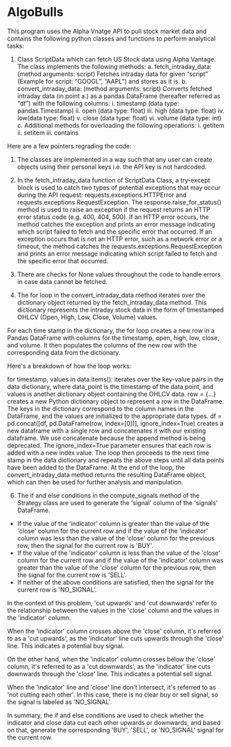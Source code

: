 # AlgoBulls
This program uses the Alpha Vnatge API to pull stock market data and contains the following python classes and functions to perform analytical tasks:
1. Class ScriptData which can fetch US Stock data using Alpha Vantage.
The class implements the following methods:
a. fetch_intraday_data: (method arguments: script)
Fetches intraday data for given “script” (Example for script: “GOOGL”,
“AAPL”) and stores as it is.
b. convert_intraday_data: (method arguments: script)
Converts fetched intraday data (in point a.) as a pandas DataFrame
(hereafter referred as “df”) with the following columns:
i. timestamp (data type: pandas.Timestamp)
ii. open (data type: float)
iii. high (data type: float)
iv. low(data type: float)
v. close (data type: float)
vi. volume (data type: int)
c. Additional methods for overloading the following operations:
i. getitem
ii. setitem
iii. contains

Here are a few pointers regrading the code:
1. The classes are implemented in a way such that any user can create objects using their personal keys i.e. the API key is not hardcoded.
   
3. In the fetch_intraday_data function of ScriptData Class, a try-except block is used to catch two types of potential exceptions that may occur during the API request: requests.exceptions.HTTPError and requests.exceptions.RequestException.
The response.raise_for_status() method is used to raise an exception if the request returns an HTTP error status code (e.g. 400, 404, 500). If an HTTP error occurs, the method catches the exception and prints an error message indicating which script failed to fetch and the specific error that occurred.
If an exception occurs that is not an HTTP error, such as a network error or a timeout, the method catches the requests.exceptions.RequestException and prints an error message indicating which script failed to fetch and the specific error that occurred.

4. There are checks for None values throughout the code to handle errors in case data cannot be fetched.

5. The for loop in the convert_intraday_data method iterates over the dictionary object returned by the fetch_intraday_data method. This dictionary represents the intraday stock data in the form of timestamped OHLCV (Open, High, Low, Close, Volume) values.

For each time stamp in the dictionary, the for loop creates a new row in a Pandas DataFrame with columns for the timestamp, open, high, low, close, and volume. It then populates the columns of the new row with the corresponding data from the dictionary.

Here's a breakdown of how the loop works:

for timestamp, values in data.items(): iterates over the key-value pairs in the data dictionary, where data_point is the timestamp of the data point, and values is another dictionary object containing the OHLCV data.
row = {...} creates a new Python dictionary object to represent a row in the DataFrame. The keys in the dictionary correspond to the column names in the DataFrame, and the values are initialized to the appropriate data types.
 df = pd.concat([df, pd.DataFrame(row, index=[0])], ignore_index=True) creates a new dataframe with a single row and concatenates it with our existing dataframe. We use concatenate because the append method is being deprecated. The ignore_index=True parameter ensures that each row is added with a new index value.
The loop then proceeds to the next time stamp in the data dictionary and repeats the above steps until all data points have been added to the DataFrame.
At the end of the loop, the convert_intraday_data method returns the resulting DataFrame object, which can then be used for further analysis and manipulation.


6. The if and else conditions in the compute_signals method of the Strategy class are used to generate the 'signal' column of the 'signals' DataFrame.

- If the value of the 'indicator' column is greater than the value of the 'close' column for the current row and if the value of the 'indicator' column was less than the value of the 'close' column for the previous row, then the signal for the current row is 'BUY'.
- If the value of the 'indicator' column is less than the value of the 'close' column for the current row and if the value of the 'indicator' column was greater than the value of the 'close' column for the previous row, then the signal for the current row is 'SELL'.
- If neither of the above conditions are satisfied, then the signal for the current row is 'NO_SIGNAL'.

In the context of this problem, 'cut upwards' and 'cut downwards' refer to the relationship between the values in the 'close' column and the values in the 'indicator' column.

When the 'indicator' column crosses above the 'close' column, it's referred to as a 'cut upwards', as the 'indicator' line cuts upwards through the 'close' line. This indicates a potential buy signal.

On the other hand, when the 'indicator' column crosses below the 'close' column, it's referred to as a 'cut downwards', as the 'indicator' line cuts downwards through the 'close' line. This indicates a potential sell signal.

When the 'indicator' line and 'close' line don't intersect, it's referred to as 'not cutting each other'. In this case, there is no clear buy or sell signal, so the signal is labeled as 'NO_SIGNAL'.

In summary, the if and else conditions are used to check whether the indicator and close data cut each other upwards or downwards, and based on that, generate the corresponding 'BUY', 'SELL', or 'NO_SIGNAL' signal for the current row.
